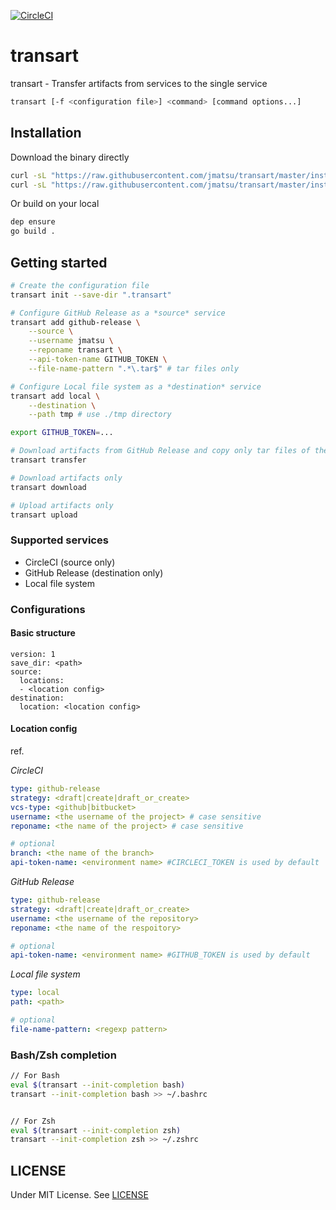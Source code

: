 [![CircleCI](https://circleci.com/gh/jmatsu/artifact-transfer/tree/master.svg?style=svg)](https://circleci.com/gh/jmatsu/artifact-transfer/tree/master)

# transart

transart - Transfer artifacts from services to the single service

```bash
transart [-f <configuration file>] <command> [command options...]
```

## Installation

Download the binary directly

```bash
curl -sL "https://raw.githubusercontent.com/jmatsu/transart/master/install.bash" | bash
curl -sL "https://raw.githubusercontent.com/jmatsu/transart/master/install.bash" | VERSION=<...> bash
```

Or build on your local

```bash
dep ensure
go build .
```

## Getting started

```bash
# Create the configuration file
transart init --save-dir ".transart"

# Configure GitHub Release as a *source* service
transart add github-release \
    --source \
    --username jmatsu \
    --reponame transart \
    --api-token-name GITHUB_TOKEN \
    --file-name-pattern ".*\.tar$" # tar files only

# Configure Local file system as a *destination* service
transart add local \
    --destination \
    --path tmp # use ./tmp directory

export GITHUB_TOKEN=...

# Download artifacts from GitHub Release and copy only tar files of them to 'tmp' directory
transart transfer

# Download artifacts only
transart download

# Upload artifacts only
transart upload
```

### Supported services

- CircleCI (source only)
- GitHub Release (destination only)
- Local file system

### Configurations

#### Basic structure

```
version: 1
save_dir: <path>
source:
  locations:
  - <location config>
destination:
  location: <location config>
```

#### Location config

ref. [](../config/option_key.go)

*CircleCI*

```yaml
type: github-release
strategy: <draft|create|draft_or_create>
vcs-type: <github|bitbucket>
username: <the username of the project> # case sensitive
reponame: <the name of the project> # case sensitive

# optional
branch: <the name of the branch>
api-token-name: <environment name> #CIRCLECI_TOKEN is used by default
```

*GitHub Release*

```yaml
type: github-release
strategy: <draft|create|draft_or_create>
username: <the username of the repository>
reponame: <the name of the respoitory>

# optional
api-token-name: <environment name> #GITHUB_TOKEN is used by default
```

*Local file system*

```yaml
type: local
path: <path>

# optional
file-name-pattern: <regexp pattern>
```

### Bash/Zsh completion

```bash
// For Bash
eval $(transart --init-completion bash)
transart --init-completion bash >> ~/.bashrc


// For Zsh
eval $(transart --init-completion zsh)
transart --init-completion zsh >> ~/.zshrc
```

## LICENSE

Under MIT License. See [LICENSE](./LICENSE)
